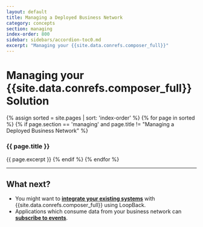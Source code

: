 ```yaml
---
layout: default
title: Managing a Deployed Business Network
category: concepts
section: managing
index-order: 800
sidebar: sidebars/accordion-toc0.md
excerpt: "Managing your {{site.data.conrefs.composer_full}}"
---
```


# Managing your {{site.data.conrefs.composer_full}} Solution

{% assign sorted = site.pages | sort: 'index-order' %}
{% for page in sorted %}
{% if page.section == 'managing' and page.title != "Managing a Deployed Business Network" %}
### {{ page.title }}
{{ page.excerpt }}
{% endif %}
{% endfor %}

---

## What next?

* You might want to [**integrate your existing systems**](../integrating/integrating-index.html) with {{site.data.conrefs.composer_full}} using LoopBack.
* Applications which consume data from your business network can [**subscribe to events**](../applications/subscribing-to-events.html).
